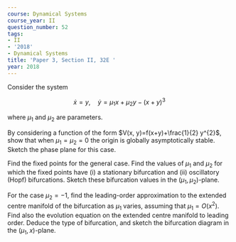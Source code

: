 ```yaml
---
course: Dynamical Systems
course_year: II
question_number: 52
tags:
- II
- '2018'
- Dynamical Systems
title: 'Paper 3, Section II, 32E '
year: 2018
---
```




Consider the system

$$\dot{x}=y, \quad \dot{y}=\mu_{1} x+\mu_{2} y-(x+y)^{3}$$

where $\mu_{1}$ and $\mu_{2}$ are parameters.

By considering a function of the form $V(x, y)=f(x+y)+\frac{1}{2} y^{2}$, show that when $\mu_{1}=\mu_{2}=0$ the origin is globally asymptotically stable. Sketch the phase plane for this case.

Find the fixed points for the general case. Find the values of $\mu_{1}$ and $\mu_{2}$ for which the fixed points have (i) a stationary bifurcation and (ii) oscillatory (Hopf) bifurcations. Sketch these bifurcation values in the $\left(\mu_{1}, \mu_{2}\right)$-plane.

For the case $\mu_{2}=-1$, find the leading-order approximation to the extended centre manifold of the bifurcation as $\mu_{1}$ varies, assuming that $\mu_{1}=O\left(x^{2}\right)$. Find also the evolution equation on the extended centre manifold to leading order. Deduce the type of bifurcation, and sketch the bifurcation diagram in the $\left(\mu_{1}, x\right)$-plane.